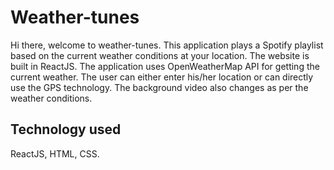 # Weather-tunes
Hi there, welcome to weather-tunes. This application plays a Spotify playlist based on the current weather conditions at your location. The website is built in ReactJS. The application uses OpenWeatherMap API for getting the current weather. The user can either enter his/her location or can directly use the GPS technology. The background video also changes as per the weather conditions.
## Technology used
ReactJS, HTML, CSS.
